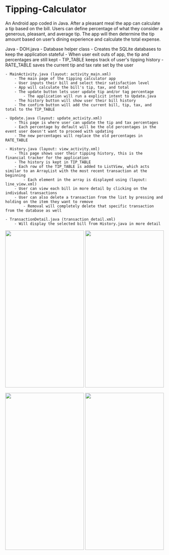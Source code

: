 # Tipping-Calculator

An Android app coded in Java. After a pleasant meal the app can calculate a tip based on the bill. 
Users can define percentage of what they consider a generous, pleasant, and average tip. The 
app will then determine the tip amount based on user’s dining experience and calculate the total 
expense.

Java
	- DOH.java 
		- Database helper class
		- Creates the SQLite databases to keep the application stateful
			- When user exit outs of app, the tip and percentages are still kept
		- TIP_TABLE keeps track of user's tipping history
		- RATE_TABLE saves the current tip and tax rate set by the user

	- MainActivity.java (layout: activity_main.xml)
		- The main page of the tipping calculator app
		- User inputs their bill and select their satisfaction level
		- App will calculate the bill's tip, tax, and total
		- The update button lets user update tip and/or tag percentage
			- The application will run a explicit intent to Update.java
		- The history button will show user their bill history
		- The confirm button will add the current bill, tip, tax, and total to the TIP_TABLE

	- Update.java (layout: update_activity.xml)
		- This page is where user can update the tip and tax percentages
		- Each percentage by default will be the old percentages in the event user doesn't want to proceed with updating
		- The new percentages will replace the old percentages in RATE_TABLE

	- History.java (layout: view_activity.xml)
		- This page shows user their tipping history, this is the financial tracker for the application
		- The history is kept in TIP_TABLE
		- Each row of the TIP_TABLE is added to ListView, which acts similar to an ArrayList with the most recent transaction at the beginning
			- Each element in the array is displayed using (layout: line_view.xml)
		- User can view each bill in more detail by clicking on the individual transactions
		- User can also delete a transaction from the list by pressing and holding on the item they want to remove
			- Removal will completely delete that specific transaction from the database as well

	- TransactionDetail.java (transaction_detail.xml)
		- Will display the selected bill from History.java in more detail

<p>
<img src="https://user-images.githubusercontent.com/61510855/144736559-57b29ed7-543a-41a3-a767-9d0b15e1c9b0.png" width="250" height="500">
<img src="https://user-images.githubusercontent.com/61510855/144736561-cc1d7456-c212-40fa-9f6b-b5a7544ba774.png" width="250" height="500">
</p>
<p>
<img src="https://user-images.githubusercontent.com/61510855/144736557-679b8cdf-b7de-47e7-9a81-53e4176a6a95.png" width="250" height="500">
<img src="https://user-images.githubusercontent.com/61510855/144736558-82f1b86b-0904-4cfb-b27d-308dae83b4ea.png" width="250" height="500">
</p>


